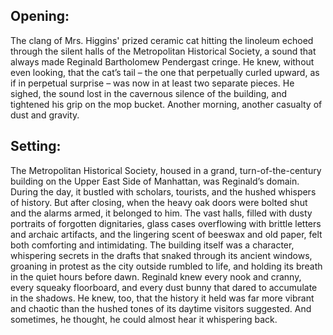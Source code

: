 ## Opening:

The clang of Mrs. Higgins' prized ceramic cat hitting the linoleum echoed through the silent halls of the Metropolitan Historical Society, a sound that always made Reginald Bartholomew Pendergast cringe. He knew, without even looking, that the cat’s tail – the one that perpetually curled upward, as if in perpetual surprise – was now in at least two separate pieces. He sighed, the sound lost in the cavernous silence of the building, and tightened his grip on the mop bucket. Another morning, another casualty of dust and gravity.

## Setting:

The Metropolitan Historical Society, housed in a grand, turn-of-the-century building on the Upper East Side of Manhattan, was Reginald’s domain. During the day, it bustled with scholars, tourists, and the hushed whispers of history. But after closing, when the heavy oak doors were bolted shut and the alarms armed, it belonged to him. The vast halls, filled with dusty portraits of forgotten dignitaries, glass cases overflowing with brittle letters and archaic artifacts, and the lingering scent of beeswax and old paper, felt both comforting and intimidating. The building itself was a character, whispering secrets in the drafts that snaked through its ancient windows, groaning in protest as the city outside rumbled to life, and holding its breath in the quiet hours before dawn. Reginald knew every nook and cranny, every squeaky floorboard, and every dust bunny that dared to accumulate in the shadows. He knew, too, that the history it held was far more vibrant and chaotic than the hushed tones of its daytime visitors suggested. And sometimes, he thought, he could almost hear it whispering back.
